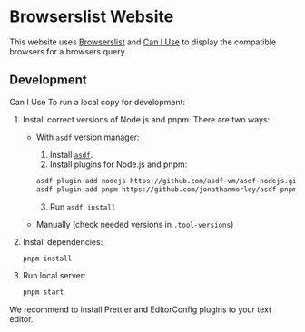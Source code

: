 # Browserslist Website

This website uses [Browserslist] and [Can I Use] to display
the compatible browsers for a browsers query.

[browserslist]: https://github.com/browserslist/browserslist
[Can I Use]: https://github.com/Fyrd/caniuse


## Development
Can I Use
To run a local copy for development:

1. Install correct versions of Node.js and pnpm. There are two ways:
	- With `asdf` version manager:
		1. Install [`asdf`](https://github.com/asdf-vm/asdf).
		2. Install plugins for Node.js and pnpm:

       ```sh
       asdf plugin-add nodejs https://github.com/asdf-vm/asdf-nodejs.git
       asdf plugin-add pnpm https://github.com/jonathanmorley/asdf-pnpm.git
       ```

		3. Run `asdf install`
	- Manually (check needed versions in `.tool-versions`)

2. Install dependencies:

   ```sh
   pnpm install
   ```

3. Run local server:

   ```sh
   pnpm start
   ```

We recommend to install Prettier and EditorConfig plugins to your text editor.

